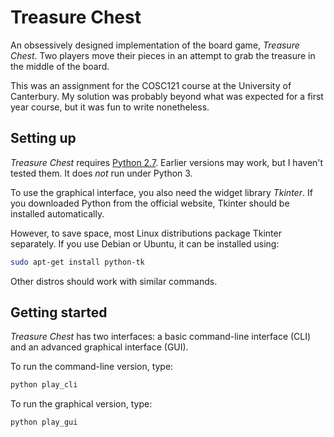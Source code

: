 Treasure Chest
==============

An obsessively designed implementation of the board game, *Treasure
Chest*. Two players move their pieces in an attempt to grab the treasure
in the middle of the board.

This was an assignment for the COSC121 course at the University of
Canterbury. My solution was probably beyond what was expected for a
first year course, but it was fun to write nonetheless.


Setting up
----------

*Treasure Chest* requires [Python 2.7][]. Earlier versions may work, but
I haven't tested them. It does *not* run under Python 3.

[Python 2.7]: http://python.org/download/

To use the graphical interface, you also need the widget library
*Tkinter*. If you downloaded Python from the official website, Tkinter
should be installed automatically.

However, to save space, most Linux distributions package Tkinter
separately. If you use Debian or Ubuntu, it can be installed using:

```sh
sudo apt-get install python-tk
```

Other distros should work with similar commands.


Getting started
---------------

*Treasure Chest* has two interfaces: a basic command-line interface
(CLI) and an advanced graphical interface (GUI).

To run the command-line version, type:

```sh
python play_cli
```

To run the graphical version, type:

```sh
python play_gui
```
